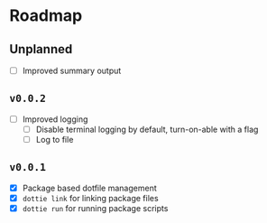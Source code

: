 # Roadmap

## Unplanned

- [ ] Improved summary output

## `v0.0.2`

- [ ] Improved logging
  - [ ] Disable terminal logging by default, turn-on-able with a flag
  - [ ] Log to file

## `v0.0.1`

- [x] Package based dotfile management
- [x] `dottie link` for linking package files
- [x] `dottie run` for running package scripts
